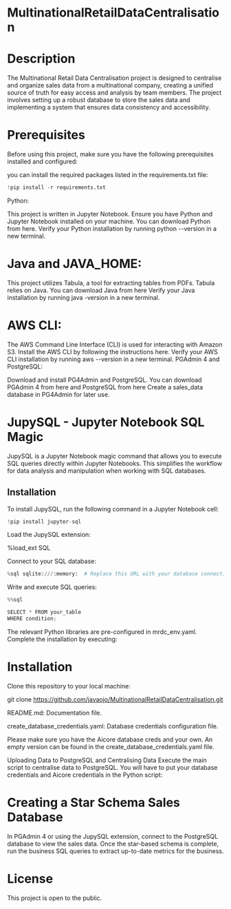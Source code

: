 # MultinationalRetailDataCentralisation

# Description
The Multinational Retail Data Centralisation project is designed to centralise and organize sales data from a multinational company, creating a unified source of truth for easy access and analysis by team members. The project involves setting up a robust database to store the sales data and implementing a system that ensures data consistency and accessibility.

# Prerequisites
Before using this project, make sure you have the following prerequisites installed and configured:

you can install the required packages listed in the requirements.txt file:

```python
!pip install -r requirements.txt
```

Python:

This project is written in Jupyter Notebook. Ensure you have Python and Jupyter Notebook  installed on your machine. You can download Python from here.
Verify your Python installation by running python --version in a new terminal.

# Java and JAVA_HOME:

This project utilizes Tabula, a tool for extracting tables from PDFs. Tabula relies on Java. You can download Java from here
Verify your Java installation by running java -version in a new terminal.

# AWS CLI:

The AWS Command Line Interface (CLI) is used for interacting with Amazon S3. Install the AWS CLI by following the instructions here.
Verify your AWS CLI installation by running aws --version in a new terminal.
PGAdmin 4 and PostgreSQL:

Download and install PG4Admin and PostgreSQL. You can download PGAdmin 4 from here and PostgreSQL from here
Create a sales_data database in PG4Admin for later use.

# JupySQL - Jupyter Notebook SQL Magic

JupySQL is a Jupyter Notebook magic command that allows you to execute SQL queries directly within Jupyter Notebooks. This simplifies the workflow for data analysis and manipulation when working with SQL databases.

## Installation

To install JupySQL, run the following command in a Jupyter Notebook cell:

```python
!pip install jupyter-sql
```

Load the JupySQL extension:

%load_ext SQL

Connect to your SQL database:

```python
%sql sqlite:///:memory:  # Replace this URL with your database connection string
```
Write and execute SQL queries:
```python
%%sql

SELECT * FROM your_table
WHERE condition;
```

The relevant Python libraries are pre-configured in mrdc_env.yaml. Complete the installation by executing:

# Installation

Clone this repository to your local machine:

git clone https://github.com/javaojo/MultinationalRetailDataCentralisation.git

README.md: Documentation file.

create_database_credentials.yaml: Database credentials configuration file.

Please make sure you have the Aicore database creds and your own. An empty version can be found in the create_database_credentials.yaml file.

Uploading Data to PostgreSQL and Centralising Data
Execute the main script to centralise data to PostgreSQL. You will have to put your database credentials and Aicore credentials in the Python script:

# Creating a Star Schema Sales Database
In PGAdmin 4 or using the JupySQL extension, connect to the PostgreSQL database to view the sales data. 
Once the star-based schema is complete, run the business SQL queries to extract up-to-date metrics for the business.

# License
This project is open to the public.

